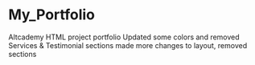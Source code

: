 # My_Portfolio
Altcademy HTML project portfolio
Updated some colors and removed Services & Testimonial sections
made more changes to layout, removed sections